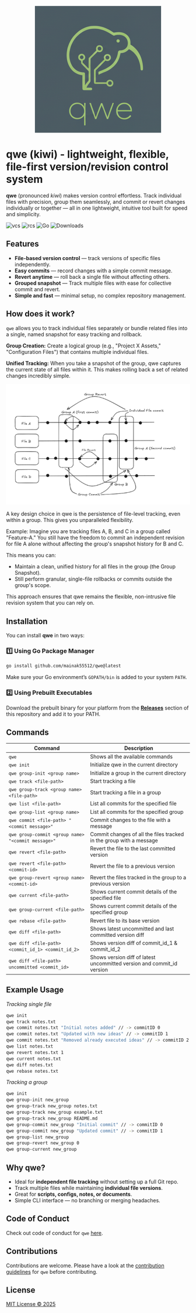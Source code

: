 <div align="center">
  <img src="./assets/qwe.png" alt="qwe Logo">
</div>

# qwe (kiwi) - lightweight, flexible, file-first version/revision control system


**qwe** (pronounced *kiwi*) makes version control effortless.
Track individual files with precision, group them seamlessly, and commit or revert changes individually or together — all in one lightweight, intuitive tool built for speed and simplicity.

![vcs](https://img.shields.io/badge/version-control-system) ![rcs](https://img.shields.io/badge/revision-control-system) ![Go](https://img.shields.io/badge/go-%2300ADD8.svg?style=for-the-badge&logo=go&logoColor=white) ![Downloads](https://img.shields.io/github/downloads/mainak55512/qwe/total)

## Features

- **File-based version control** — track versions of specific files independently.  
- **Easy commits** — record changes with a simple commit message.  
- **Revert anytime** — roll back a single file without affecting others.  
- **Grouped snapshot** — Track multiple files with ease for collective commit and revert.
- **Simple and fast** — minimal setup, no complex repository management.

## How does it work?

`qwe` allows you to track individual files separately or bundle related files into a single, named snapshot for easy tracking and rollback.

**Group Creation:** Create a logical group (e.g., "Project X Assets," "Configuration Files") that contains multiple individual files.

**Unified Tracking:** When you take a snapshot of the group, qwe captures the current state of all files within it. This makes rolling back a set of related changes incredibly simple.

<div align="center">
  <img src="./assets/qwe-diagram.png" alt="qwe diagram Logo">
</div>

A key design choice in qwe is the persistence of file-level tracking, even within a group. This gives you unparalleled flexibility.

Example: Imagine you are tracking files A, B, and C in a group called "Feature-A." You still have the freedom to commit an independent revision for file A alone without affecting the group's snapshot history for B and C.

This means you can:

- Maintain a clean, unified history for all files in the group (the Group Snapshot).
- Still perform granular, single-file rollbacks or commits outside the group's scope.

This approach ensures that qwe remains the flexible, non-intrusive file revision system that you can rely on.

## Installation

You can install **qwe** in two ways:

### 1️⃣ Using Go Package Manager
```bash
go install github.com/mainak55512/qwe@latest
```

Make sure your Go environment’s `GOPATH/bin` is added to your system `PATH`.

### 2️⃣ Using Prebuilt Executables
Download the prebuilt binary for your platform from the **[Releases](https://github.com/mainak55512/qwe/releases)** section of this repository and add it to your PATH.


## Commands

| Command | Description |
|----------|-------------|
| `qwe` | Shows all the available commands |
| `qwe init` | Initialize qwe in the current directory |
| `qwe group-init <group name>` | Initialize a group in the current directory |
| `qwe track <file-path>` | Start tracking a file |
| `qwe group-track <group name> <file-path>` | Start tracking a file in a group |
| `qwe list <file-path>` | List all commits for the specified file |
| `qwe group-list <group name>` | List all commits for the specified group |
| `qwe commit <file-path> "<commit message>"` | Commit changes to the file with a message |
| `qwe group-commit <group name> "<commit message>"` | Commit changes of all the files tracked in the group with a message |
| `qwe revert <file-path>` | Revert the file to the last committed version |
| `qwe revert <file-path> <commit-id>` | Revert the file to a previous version |
| `qwe group-revert <group name> <commit-id>` | Revert the files tracked in the group to a previous version |
| `qwe current <file-path>` | Shows current commit details of the specified file |
| `qwe group-current <file-path>` | Shows current commit details of the specified group |
| `qwe rebase <file-path>` | Revert file to its base version |
| `qwe diff <file-path>` | Shows latest uncommitted and last committed version diff |
| `qwe diff <file-path> <commit_id_1> <commit_id_2>` | Shows version diff of commit_id_1 & commit_id_2|
| `qwe diff <file-path> uncommitted <commit_id>` | Shows version diff of latest uncommitted version and commit_id version|


## Example Usage

*Tracking single file*
```bash
qwe init
qwe track notes.txt
qwe commit notes.txt "Initial notes added" // -> commitID 0
qwe commit notes.txt "Updated with new ideas" // -> commitID 1
qwe commit notes.txt "Removed already executed ideas" // -> commitID 2
qwe list notes.txt
qwe revert notes.txt 1
qwe current notes.txt
qwe diff notes.txt
qwe rebase notes.txt
```

*Tracking a group*
```bash
qwe init
qwe group-init new_group
qwe group-track new_group notes.txt
qwe group-track new_group example.txt
qwe group-track new_group README.md
qwe group-commit new_group "Initial commit" // -> commitID 0
qwe group-commit new_group "Updated commit" // -> commitID 1
qwe group-list new_group
qwe group-revert new_group 0
qwe group-current new_group
```

## Why qwe?

- Ideal for **independent file tracking** without setting up a full Git repo.  
- Track multiple files while maintaining **individual file versions**.
- Great for **scripts, configs, notes, or documents**.  
- Simple CLI interface — no branching or merging headaches.


## Code of Conduct

Check out code of conduct for `qwe` [here](./CODE_OF_CONDUCT.md).


## Contributions

Contributions are welcome. Please have a look at the [contribution guidelines](./CONTRIBUTING.md) for `qwe` before contributing.


## License

[MIT License © 2025](./LICENSE)
